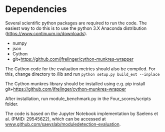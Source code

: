 # Dependencies

Several scientific python packages are required to run the code. The easiest way to do this is to use the python 3.X Anaconda distribution (https://www.continuum.io/downloads).
* numpy
* json
* Cython
* git+https://github.com/jfrelinger/cython-munkres-wrapper

The Cython code for the evaluation metrics should also be compiled. For this, change directory to /lib and run `python setup.py build_ext --inplace`

The Cython munkres library should be installed using e.g. pip install git+https://github.com/jfrelinger/cython-munkres-wrapper

After installation, run module_benchmark.py in the Four_scores/scripts folder.

The code is based on the Jupyter Notebook implementation by Saelens et al. (PMID: 29545622), which can be accessed at www.github.com/saeyslab/moduledetection-evaluation.
